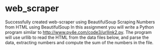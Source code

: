 # web_scraper
Successfully created web-scraper using BeautifulSoup 
Scraping Numbers from HTML using BeautifulSoup 
  In this assignment you will write a Python program similar to http://www.py4e.com/code3/urllink2.py. The program will use urllib to read the HTML from the data     files below, and parse the data, extracting numbers and compute the sum of the numbers in the file.

